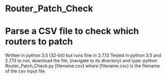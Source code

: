 # Router_Patch_Check
# Parse a CSV file to check which routers to patch

Written in python 3.5 (32-bit) but runs fine in 2.7.13
Tested in python 3.5 and 2.7.13
to run, download the file, (navigate to its directory) and type:
python Router_Patch_Check.py [filename.csv]
where [filename.csv] is the filename of the csv input file
